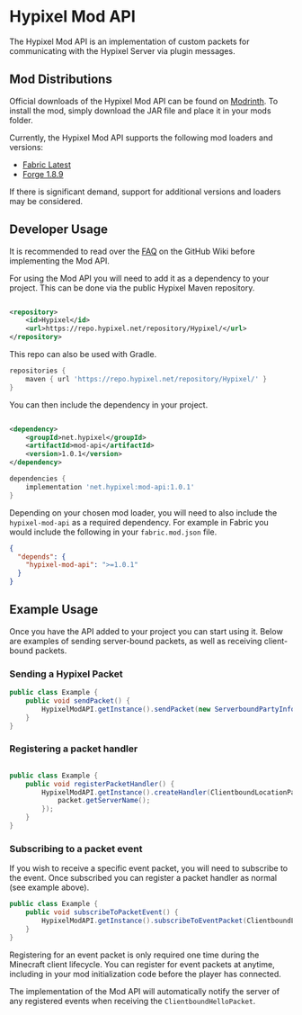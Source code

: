 # Hypixel Mod API

The Hypixel Mod API is an implementation of custom packets for communicating with the Hypixel Server via plugin
messages.

## Mod Distributions

Official downloads of the Hypixel Mod API can be found on [Modrinth](https://modrinth.com/mod/hypixel-mod-api).
To install the mod, simply download the JAR file and place it in your mods folder.

Currently, the Hypixel Mod API supports the following mod loaders and versions:

- [Fabric Latest](https://github.com/HypixelDev/FabricModAPI)
- [Forge 1.8.9](https://github.com/HypixelDev/ForgeModAPI)

If there is significant demand, support for additional versions and loaders may be considered.

## Developer Usage

It is recommended to read over the [FAQ](https://github.com/HypixelDev/ModAPI/wiki/FAQ) on the GitHub Wiki before implementing the Mod API.

For using the Mod API you will need to add it as a dependency to your project. This can be done via the public
Hypixel Maven repository.

```xml

<repository>
    <id>Hypixel</id>
    <url>https://repo.hypixel.net/repository/Hypixel/</url>
</repository>
```

This repo can also be used with Gradle.

```gradle
repositories {
    maven { url 'https://repo.hypixel.net/repository/Hypixel/' }
}
```

You can then include the dependency in your project.

```xml

<dependency>
    <groupId>net.hypixel</groupId>
    <artifactId>mod-api</artifactId>
    <version>1.0.1</version>
</dependency>
```

```gradle
dependencies {
    implementation 'net.hypixel:mod-api:1.0.1'
}
```

Depending on your chosen mod loader, you will need to also include the `hypixel-mod-api` as a required dependency. For
example in Fabric you would include the following in your `fabric.mod.json` file.

```json
{
  "depends": {
    "hypixel-mod-api": ">=1.0.1"
  }
}
```

## Example Usage

Once you have the API added to your project you can start using it. Below are examples of sending server-bound packets,
as well as receiving client-bound packets.

### Sending a Hypixel Packet

```java
public class Example {
    public void sendPacket() {
        HypixelModAPI.getInstance().sendPacket(new ServerboundPartyInfoPacket());
    }
}
```

### Registering a packet handler

```java

public class Example {
    public void registerPacketHandler() {
        HypixelModAPI.getInstance().createHandler(ClientboundLocationPacket.class, packet -> {
            packet.getServerName();
        });
    }
}
```

### Subscribing to a packet event

If you wish to receive a specific event packet, you will need to subscribe to the event. Once subscribed you can
register a packet handler as normal (see example above).

```java
public class Example {
    public void subscribeToPacketEvent() {
        HypixelModAPI.getInstance().subscribeToEventPacket(ClientboundLocationPacket.class);
    }
}
```

Registering for an event packet is only required one time during the Minecraft client lifecycle. You can register for
event packets at anytime, including in your mod initialization code before the player has connected.

The implementation of the Mod API will automatically notify the server of any registered events when receiving
the `ClientboundHelloPacket`.
